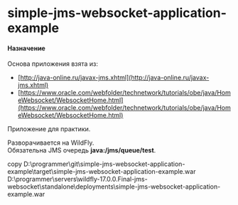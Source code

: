 # simple-jms-websocket-application-example

#### Назначение

Основа приложения взята из:  
- [http://java-online.ru/javax-jms.xhtml](http://java-online.ru/javax-jms.xhtml)
- [https://www.oracle.com/webfolder/technetwork/tutorials/obe/java/HomeWebsocket/WebsocketHome.html](https://www.oracle.com/webfolder/technetwork/tutorials/obe/java/HomeWebsocket/WebsocketHome.html)

Приложение для практики.

Разворачивается на WildFly.  
Обязательна JMS очередь **java:/jms/queue/test**.


copy D:\programmer\git\simple-jms-websocket-application-example\target\simple-jms-websocket-application-example.war D:\programmer\servers\wildfly-17.0.0.Final-jms-websocket\standalone\deployments\simple-jms-websocket-application-example.war
